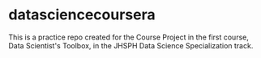 # datasciencecoursera
This is a practice repo created for the Course Project in the first course, Data Scientist's Toolbox,  in the JHSPH Data Science Specialization track.
